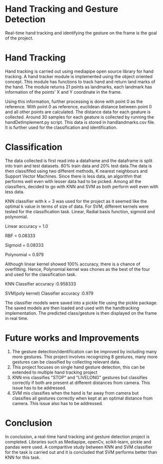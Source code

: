 # Hand Tracking and Gesture Detection
Real-time hand tracking and identifying the gesture on the frame is the goal of the project.

# Hand Tracking
Hand tracking is carried out using mediapipe open source library for hand tracking. A hand tracker module is implemented using the object oriented concept. This module has functions to track hand and return land marks of the hand. The module returns 21 points as landmarks, each landmark has information of the points' X and Y coordinate in the frame. 

Using this information, further processing is done with point 0 as the reference. With point 0 as reference, euclidean distance between point 0 and all other points are calculated. The distance data for each geature is collected. Around 30 samples for each geature is collected by running the handDetImplement.py script. This data is stored in handlandmarks.csv file. It is further used for the classification and identification.

# Classification
The data collected is first read into a dataframe and the dataframe is split into train and test datasets. 80% train data and 20% test data.The data is then classififed using two different methods, K nearest neighbours and Support Vector Machines. Since there is less data, an algorithm that performs well even with lesser data had to be picked. Among all the classifiers, decided to go with KNN and SVM as both perform well even with less data.

KNN classifier with k = 3 was used for the project as it seemed like the optimal k value in terms of size of data.
For SVM, different kernels were tested for the classification task. Linear, Radial basis function, sigmoid and polynomial. 

Linear accuracy = 1.0

RBF = 0.08333

Sigmoid = 0.08333

Polynomial = 0.979

Although linear kernel showed 100% accuracy, there is a chance of overfitting. Hence, Polynomial kernel was chones as the best of the four and used for the classification task.

KNN Classifier accuracy :0.958333

SVM(poly kernel) Classifier accuracy :0.979

The classifier models were saved into a pickle file using the pickle package. The saved models are then loaded and used with the handtracking implementation.
The predicted class/gesture is then displayed on the frame in real time.

# Future works and Improvements
1. The gesture detection/identification can be improved by including many more gestures. This project involves recognizing 8 gestures, many more gestures can be classified by collecting relevant data.
2. This project focuses on single hand gesture detection, this can be extended to multiple hand tracking project
3. KNN mis classifies "STOP" and "LIVELONG" gestures but classifies correctly if both are present at different distances from camera. This issue has to be addressed.
4. SVM mis classifies when the hand is far away from camera but classifies all gestures correctly when kept at an optimal distance from camera. This issue also has to be addressed.

# Conclusion
In conclusion, a real-time hand tracking and gesture detection project is completed. Libraries such as Mediapipe, openCv, scikit-learn, pickle and pandas were used. A comparitive study between KNN and SVM classifier for the task is carried out and it is concluded that SVM performs better than KNN for this task.
